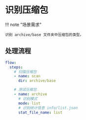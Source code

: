 # 识别压缩包

!!! note "场景需求"

    识别 archive/base 文件夹中压缩包的类型。

## 处理流程

```yaml
flow:
  steps:
    # 扫描压缩包
    - name: scan
      dir: archive/base

    # 测试压缩包
    - name: archive
      # 识别模式
      mode: list
      # 识别统计信息 info/list.json
      stat_file_name: list
```
